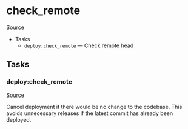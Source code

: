 <!-- DO NOT EDIT THIS FILE! -->
<!-- Instead edit recipe/deploy/check_remote.php -->
<!-- Then run bin/docgen -->

# check_remote

[Source](/recipe/deploy/check_remote.php)



* Tasks
  * [`deploy:check_remote`](#deploycheck_remote) — Check remote head


## Tasks
### deploy:check_remote
[Source](https://github.com/deployphp/deployer/search?q=%22deploy%3Acheck_remote%22+in%3Afile+language%3Aphp+path%3Arecipe%2Fdeploy+filename%3Acheck_remote.php)

Cancel deployment if there would be no change to the codebase.
This avoids unnecessary releases if the latest commit has already been deployed.

